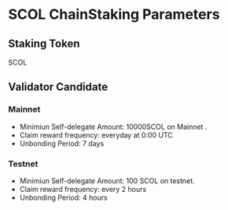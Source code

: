 # SCOL ChainStaking Parameters

## Staking Token

SCOL


## Validator Candidate

### Mainnet

* Minimiun Self-delegate Amount: 10000SCOL on Mainnet .
* Claim reward frequency: everyday at 0:00 UTC
* Unbonding Period: 7 days

### Testnet

* Minimiun Self-delegate Amount: 100 SCOL on testnet.
* Claim reward frequency: every 2 hours
* Unbonding Period: 4 hours




